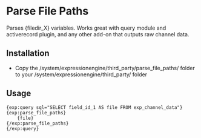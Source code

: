 # Parse File Paths #

Parses {filedir_X} variables. Works great with query module and activerecord plugin, and any other add-on that outputs raw channel data.

## Installation

* Copy the /system/expressionengine/third_party/parse_file_paths/ folder to your /system/expressionengine/third_party/ folder

## Usage
	{exp:query sql="SELECT field_id_1 AS file FROM exp_channel_data"}
	{exp:parse_file_paths}
		{file}
	{/exp:parse_file_paths}
	{/exp:query}